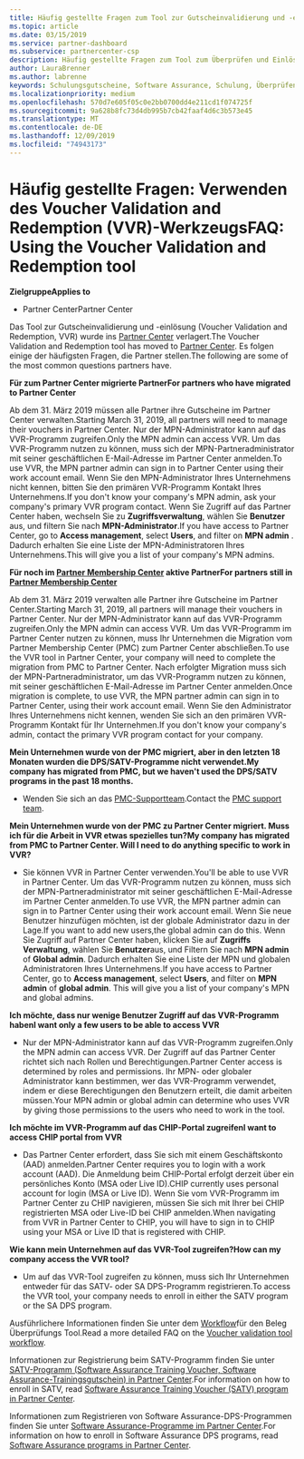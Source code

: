 ```yaml
---
title: Häufig gestellte Fragen zum Tool zur Gutscheinvalidierung und -einlösung (Voucher Validation and Redemption, VVR) | Partner Center
ms.topic: article
ms.date: 03/15/2019
ms.service: partner-dashboard
ms.subservice: partnercenter-csp
description: Häufig gestellte Fragen zum Tool zum Überprüfen und Einlösen von Gutscheinen, einschließlich Informationen zur Migration, anfordern und Steuern des Zugriffs usw.
author: LauraBrenner
ms.author: labrenne
keywords: Schulungsgutscheine, Software Assurance, Schulung, Überprüfen von Gutscheinen, Reservieren von Gutscheinen
ms.localizationpriority: medium
ms.openlocfilehash: 570d7e605f05c0e2bb0700dd4e211cd1f074725f
ms.sourcegitcommit: 9a628b8fc73d4db995b7cb42faaf4d6c3b573e45
ms.translationtype: MT
ms.contentlocale: de-DE
ms.lasthandoff: 12/09/2019
ms.locfileid: "74943173"
---
```

# <a name="faq-using-the-voucher-validation-and-redemption-tool"></a><span data-ttu-id="53e8b-104">Häufig gestellte Fragen: Verwenden des Voucher Validation and Redemption (VVR)-Werkzeugs</span><span class="sxs-lookup"><span data-stu-id="53e8b-104">FAQ: Using the Voucher Validation and Redemption tool</span></span> 

<span data-ttu-id="53e8b-105">**Zielgruppe**</span><span class="sxs-lookup"><span data-stu-id="53e8b-105">**Applies to**</span></span>

- <span data-ttu-id="53e8b-106">Partner Center</span><span class="sxs-lookup"><span data-stu-id="53e8b-106">Partner Center</span></span>

<span data-ttu-id="53e8b-107">Das Tool zur Gutscheinvalidierung und -einlösung (Voucher Validation and Redemption, VVR) wurde ins [Partner Center](https://partner.microsoft.com/pcv/dashboard/overview) verlagert.</span><span class="sxs-lookup"><span data-stu-id="53e8b-107">The Voucher Validation and Redemption tool has moved to [Partner Center](https://partner.microsoft.com/pcv/dashboard/overview).</span></span> <span data-ttu-id="53e8b-108">Es folgen einige der häufigsten Fragen, die Partner stellen.</span><span class="sxs-lookup"><span data-stu-id="53e8b-108">The following are some of the most common questions partners have.</span></span> 

<span data-ttu-id="53e8b-109">**Für zum Partner Center migrierte Partner**</span><span class="sxs-lookup"><span data-stu-id="53e8b-109">**For partners who have migrated to Partner Center**</span></span>

 <span data-ttu-id="53e8b-110">Ab dem 31. März 2019 müssen alle Partner ihre Gutscheine im Partner Center verwalten.</span><span class="sxs-lookup"><span data-stu-id="53e8b-110">Starting March 31, 2019, all partners will need to manage their vouchers in Partner Center.</span></span> <span data-ttu-id="53e8b-111">Nur der MPN-Administrator kann auf das VVR-Programm zugreifen.</span><span class="sxs-lookup"><span data-stu-id="53e8b-111">Only the MPN admin can access VVR.</span></span> <span data-ttu-id="53e8b-112">Um das VVR-Programm nutzen zu können, muss sich der MPN-Partneradministrator mit seiner geschäftlichen E-Mail-Adresse im Partner Center anmelden.</span><span class="sxs-lookup"><span data-stu-id="53e8b-112">To use VVR, the MPN partner admin can sign in to Partner Center using their work account email.</span></span> <span data-ttu-id="53e8b-113">Wenn Sie den MPN-Administrator Ihres Unternehmens nicht kennen, bitten Sie den primären VVR-Programm Kontakt Ihres Unternehmens.</span><span class="sxs-lookup"><span data-stu-id="53e8b-113">If you don't know your company's MPN admin, ask your company's primary VVR program contact.</span></span>  <span data-ttu-id="53e8b-114">Wenn Sie Zugriff auf das Partner Center haben, wechseln Sie zu **Zugriffsverwaltung**, wählen Sie **Benutzer** aus, und filtern Sie nach **MPN-Administrator**.</span><span class="sxs-lookup"><span data-stu-id="53e8b-114">If you have access to Partner Center, go to **Access management**, select **Users**, and filter on **MPN admin** .</span></span> <span data-ttu-id="53e8b-115">Dadurch erhalten Sie eine Liste der MPN-Administratoren Ihres Unternehmens.</span><span class="sxs-lookup"><span data-stu-id="53e8b-115">This will give you a list of your company's MPN admins.</span></span>  

<span data-ttu-id="53e8b-116">**Für noch im [Partner Membership Center](https://partner.microsoft.com/) aktive Partner**</span><span class="sxs-lookup"><span data-stu-id="53e8b-116">**For partners still in [Partner Membership Center](https://partner.microsoft.com/)**</span></span>

<span data-ttu-id="53e8b-117">Ab dem 31. März 2019 verwalten alle Partner ihre Gutscheine im Partner Center.</span><span class="sxs-lookup"><span data-stu-id="53e8b-117">Starting March 31, 2019, all partners will manage their vouchers in Partner Center.</span></span> <span data-ttu-id="53e8b-118">Nur der MPN-Administrator kann auf das VVR-Programm zugreifen.</span><span class="sxs-lookup"><span data-stu-id="53e8b-118">Only the MPN admin can access VVR.</span></span> <span data-ttu-id="53e8b-119">Um das VVR-Programm im Partner Center nutzen zu können, muss Ihr Unternehmen die Migration vom Partner Membership Center (PMC) zum Partner Center abschließen.</span><span class="sxs-lookup"><span data-stu-id="53e8b-119">To use the VVR tool in Partner Center, your company will need to complete the migration from PMC to Partner Center.</span></span> <span data-ttu-id="53e8b-120">Nach erfolgter Migration muss sich der MPN-Partneradministrator, um das VVR-Programm nutzen zu können, mit seiner geschäftlichen E-Mail-Adresse im Partner Center anmelden.</span><span class="sxs-lookup"><span data-stu-id="53e8b-120">Once migration is complete, to use VVR, the MPN partner admin can sign in to Partner Center, using their work account email.</span></span> <span data-ttu-id="53e8b-121">Wenn Sie den Administrator Ihres Unternehmens nicht kennen, wenden Sie sich an den primären VVR-Programm Kontakt für Ihr Unternehmen.</span><span class="sxs-lookup"><span data-stu-id="53e8b-121">If you don't know your company's admin, contact the primary VVR program contact for your company.</span></span>  


<span data-ttu-id="53e8b-122">**Mein Unternehmen wurde von der PMC migriert, aber in den letzten 18 Monaten wurden die DPS/SATV-Programme nicht verwendet.**</span><span class="sxs-lookup"><span data-stu-id="53e8b-122">**My company has migrated from PMC, but we haven't used the DPS/SATV programs in the past 18 months.**</span></span>

- <span data-ttu-id="53e8b-123">Wenden Sie sich an das [PMC-Supportteam](mailto:proghelp@microsoft.com).</span><span class="sxs-lookup"><span data-stu-id="53e8b-123">Contact the [PMC support team](mailto:proghelp@microsoft.com).</span></span> 


<span data-ttu-id="53e8b-124">**Mein Unternehmen wurde von der PMC zu Partner Center migriert. Muss ich für die Arbeit in VVR etwas spezielles tun?**</span><span class="sxs-lookup"><span data-stu-id="53e8b-124">**My company has migrated from PMC to Partner Center. Will I need to do anything specific to work in VVR?**</span></span> 

- <span data-ttu-id="53e8b-125">Sie können VVR in Partner Center verwenden.</span><span class="sxs-lookup"><span data-stu-id="53e8b-125">You'll be able to use VVR in Partner Center.</span></span>  <span data-ttu-id="53e8b-126">Um das VVR-Programm nutzen zu können, muss sich der MPN-Partneradministrator mit seiner geschäftlichen E-Mail-Adresse im Partner Center anmelden.</span><span class="sxs-lookup"><span data-stu-id="53e8b-126">To use VVR, the MPN partner admin can sign in to Partner Center using their work account email.</span></span> <span data-ttu-id="53e8b-127">Wenn Sie neue Benutzer hinzufügen möchten, ist der globale Administrator dazu in der Lage.</span><span class="sxs-lookup"><span data-stu-id="53e8b-127">If you want to add new users,the global admin can do this.</span></span> <span data-ttu-id="53e8b-128">Wenn Sie Zugriff auf Partner Center haben, klicken Sie auf **Zugriffs Verwaltung**, wählen Sie **Benutzer**aus, und Filtern Sie nach **MPN admin** of **Global admin**. Dadurch erhalten Sie eine Liste der MPN und globalen Administratoren Ihres Unternehmens.</span><span class="sxs-lookup"><span data-stu-id="53e8b-128">If you have access to Partner Center, go to **Access management**, select **Users**, and filter on **MPN admin** of **global admin**. This will give you a list of your company's MPN and global admins.</span></span>  

<span data-ttu-id="53e8b-129">**Ich möchte, dass nur wenige Benutzer Zugriff auf das VVR-Programm haben**</span><span class="sxs-lookup"><span data-stu-id="53e8b-129">**I want only a few users to be able to access VVR**</span></span>

- <span data-ttu-id="53e8b-130">Nur der MPN-Administrator kann auf das VVR-Programm zugreifen.</span><span class="sxs-lookup"><span data-stu-id="53e8b-130">Only the MPN admin can access VVR.</span></span> <span data-ttu-id="53e8b-131">Der Zugriff auf das Partner Center richtet sich nach Rollen und Berechtigungen.</span><span class="sxs-lookup"><span data-stu-id="53e8b-131">Partner Center access is determined by roles and permissions.</span></span> <span data-ttu-id="53e8b-132">Ihr MPN- oder globaler Administrator kann bestimmen, wer das VVR-Programm verwendet, indem er diese Berechtigungen den Benutzern erteilt, die damit arbeiten müssen.</span><span class="sxs-lookup"><span data-stu-id="53e8b-132">Your MPN admin or global admin can determine who uses VVR by giving those permissions to the users who need to work in the tool.</span></span>

<span data-ttu-id="53e8b-133">**Ich möchte im VVR-Programm auf das CHIP-Portal zugreifen**</span><span class="sxs-lookup"><span data-stu-id="53e8b-133">**I want to access CHIP portal from VVR**</span></span>

- <span data-ttu-id="53e8b-134">Das Partner Center erfordert, dass Sie sich mit einem Geschäftskonto (AAD) anmelden.</span><span class="sxs-lookup"><span data-stu-id="53e8b-134">Partner Center requires you to login with a work account (AAD).</span></span>  <span data-ttu-id="53e8b-135">Die Anmeldung beim CHIP-Portal erfolgt derzeit über ein persönliches Konto (MSA oder Live ID).</span><span class="sxs-lookup"><span data-stu-id="53e8b-135">CHIP currently uses personal account for login (MSA or Live ID).</span></span>  <span data-ttu-id="53e8b-136">Wenn Sie vom VVR-Programm im Partner Center zu CHIP navigieren, müssen Sie sich mit Ihrer bei CHIP registrierten MSA oder Live-ID bei CHIP anmelden.</span><span class="sxs-lookup"><span data-stu-id="53e8b-136">When navigating from VVR in Partner Center to CHIP, you will have to sign in to CHIP using your MSA or Live ID that is registered with CHIP.</span></span>

<span data-ttu-id="53e8b-137">**Wie kann mein Unternehmen auf das VVR-Tool zugreifen?**</span><span class="sxs-lookup"><span data-stu-id="53e8b-137">**How can my company access the VVR tool?**</span></span>

- <span data-ttu-id="53e8b-138">Um auf das VVR-Tool zugreifen zu können, muss sich Ihr Unternehmen entweder für das SATV- oder SA DPS-Programm registrieren.</span><span class="sxs-lookup"><span data-stu-id="53e8b-138">To access the VVR tool, your company needs to enroll in either the SATV program or the SA DPS program.</span></span>

<span data-ttu-id="53e8b-139">Ausführlichere Informationen finden Sie unter dem [Workflow](https://query.prod.cms.rt.microsoft.com/cms/api/am/binary/RE3kz5o)für den Beleg Überprüfungs Tool.</span><span class="sxs-lookup"><span data-stu-id="53e8b-139">Read a more detailed FAQ on the [Voucher validation tool workflow](https://query.prod.cms.rt.microsoft.com/cms/api/am/binary/RE3kz5o).</span></span>

<span data-ttu-id="53e8b-140">Informationen zur Registrierung beim SATV-Programm finden Sie unter [SATV-Programm (Software Assurance Training Voucher, Software Assurance-Trainingsgutschein) in Partner Center](software-assurance-satv.md).</span><span class="sxs-lookup"><span data-stu-id="53e8b-140">For information on how to enroll in SATV, read [Software Assurance Training Voucher (SATV) program in Partner Center](software-assurance-satv.md).</span></span>

<span data-ttu-id="53e8b-141">Informationen zum Registrieren von Software Assurance-DPS-Programmen finden Sie unter [Software Assurance-Programme im Partner Center](software-assurance-dps.md).</span><span class="sxs-lookup"><span data-stu-id="53e8b-141">For information on how to enroll in Software Assurance DPS programs, read [Software Assurance programs in Partner Center](software-assurance-dps.md).</span></span>
